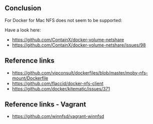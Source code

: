 
## Conclusion

For Docker for Mac NFS does not seem to be supported:

Have a look here:

- https://github.com/ContainX/docker-volume-netshare
- https://github.com/ContainX/docker-volume-netshare/issues/98



## Reference links

- https://github.com/vipconsult/dockerfiles/blob/master/moby-nfs-mount/Dockerfile
- https://github.com/flaccid/docker-nfs-client
- https://github.com/docker/kitematic/issues/371


## Reference links - Vagrant

- https://github.com/winnfsd/vagrant-winnfsd